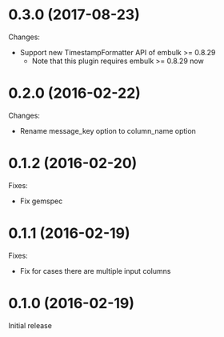 # 0.3.0 (2017-08-23)

Changes:

* Support new TimestampFormatter API of embulk >= 0.8.29
  * Note that this plugin requires embulk >= 0.8.29 now

# 0.2.0 (2016-02-22)

Changes:

* Rename message\_key option to column\_name option

# 0.1.2 (2016-02-20)

Fixes:

* Fix gemspec

# 0.1.1 (2016-02-19)

Fixes:

* Fix for cases there are multiple input columns

# 0.1.0 (2016-02-19)

Initial release

